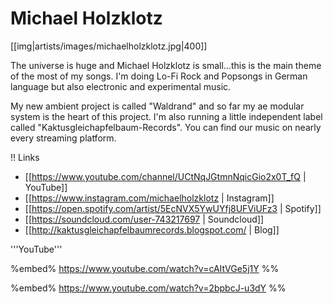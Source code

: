 # Michael Holzklotz

[[img|artists/images/michaelholzklotz.jpg|400]]

The universe is huge and Michael Holzklotz is small...this is the main theme of the most of my songs.
I'm doing Lo-Fi Rock and Popsongs in German language but also electronic and experimental music.

My new ambient project is called "Waldrand" and so far my ae modular system is the heart of this project.
I'm also running a little independent label called "Kaktusgleichapfelbaum-Records". You can find our music on nearly every streaming platform.

!! Links

* [[https://www.youtube.com/channel/UCtNqJGtmnNqicGio2x0T_fQ | YouTube]]
* [[https://www.instagram.com/michaelholzklotz | Instagram]]
* [[https://open.spotify.com/artist/5EcNVX5YwUYfj8UFViUFz3 | Spotify]]
* [[https://soundcloud.com/user-743217697 | Soundcloud]]
* [[http://kaktusgleichapfelbaumrecords.blogspot.com/ | Blog]]


'''YouTube''' 

%embed% https://www.youtube.com/watch?v=cAItVGe5j1Y %%

%embed% https://www.youtube.com/watch?v=2bpbcJ-u3dY %%
